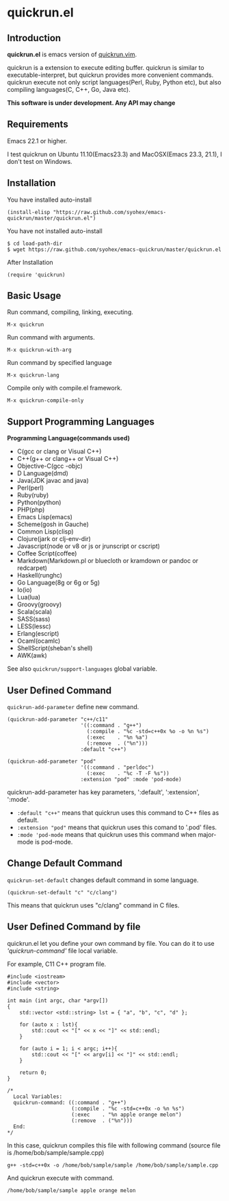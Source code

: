 quickrun.el
==================

Introduction
------------
**quickrun.el** is emacs version of [quickrun.vim](https://github.com/thinca/vim-quickrun).


quickrun is a extension to execute editing buffer.
quickrun is similar to executable-interpret, but quickrun provides more convenient
commands. quickrun execute not only script languages(Perl, Ruby, Python etc), but also
compiling languages(C, C++, Go, Java etc).


**This software is under development. Any API may change**

Requirements
------------
Emacs 22.1 or higher.


I test quickrun on Ubuntu 11.10(Emacs23.3) and MacOSX(Emacs 23.3, 21.1),
I don't test on Windows.


Installation
------------

You have installed auto-install

    (install-elisp "https://raw.github.com/syohex/emacs-quickrun/master/quickrun.el")

You have not installed auto-install

    $ cd load-path-dir
    $ wget https://raw.github.com/syohex/emacs-quickrun/master/quickrun.el

After Installation

    (require 'quickrun)


Basic Usage
-----------

Run command, compiling, linking, executing.

    M-x quickrun

Run command with arguments.

    M-x quickrun-with-arg

Run command by specified language

    M-x quickrun-lang

Compile only with compile.el framework.

    M-x quickrun-compile-only

Support Programming Languages
-----------------------------
**Programming Language(commands used)**

* C(gcc or clang or Visual C++)
* C++(g++ or clang++ or Visual C++)
* Objective-C(gcc -objc)
* D Language(dmd)
* Java(JDK javac and java)
* Perl(perl)
* Ruby(ruby)
* Python(python)
* PHP(php)
* Emacs Lisp(emacs)
* Scheme(gosh in Gauche)
* Common Lisp(clisp)
* Clojure(jark or clj-env-dir)
* Javascript(node or v8 or js or jrunscript or cscript)
* Coffee Script(coffee)
* Markdown(Markdown.pl or bluecloth or kramdown or pandoc or redcarpet)
* Haskell(runghc)
* Go Language(8g or 6g or 5g)
* Io(io)
* Lua(lua)
* Groovy(groovy)
* Scala(scala)
* SASS(sass)
* LESS(lessc)
* Erlang(escript)
* Ocaml(ocamlc)
* ShellScript(sheban's shell)
* AWK(awk)


See also `quickrun/support-languages` global variable.


User Defined Command
--------------------
`quickrun-add-parameter` define new command.

    (quickrun-add-parameter "c++/c11"
                            '((:command . "g++")
                              (:compile . "%c -std=c++0x %o -o %n %s")
                              (:exec    . "%n %a")
                              (:remove  . ("%n")))
                            :default "c++")

    (quickrun-add-parameter "pod"
                            '((:command . "perldoc")
                              (:exec    . "%c -T -F %s"))
                            :extension "pod" :mode 'pod-mode)

quickrun-add-parameter has key parameters, ':default', ':extension', ':mode'.

* `:default "c++"` means that quickrun uses this command to C++ files as default.
* `:extension "pod"` means that quickrun uses this comand to '.pod' files.
* `:mode 'pod-mode` means that quickrun uses this command when major-mode is pod-mode.


Change Default Command
----------------------
`quickrun-set-default` changes default command in some language.

    (quickrun-set-default "c" "c/clang")


This means that quickrun uses "c/clang" command in C files.


User Defined Command by file
----------------------------
quickrun.el let you define your own command by file.
You can do it to use *'quickrun-command'* file local variable.

For example, C11 C++ program file.

    #include <iostream>
    #include <vector>
    #include <string>

    int main (int argc, char *argv[])
    {
        std::vector <std::string> lst = { "a", "b", "c", "d" };

        for (auto x : lst){
            std::cout << "[" << x << "]" << std::endl;
        }

        for (auto i = 1; i < argc; i++){
            std::cout << "[" << argv[i] << "]" << std::endl;
        }

        return 0;
    }

    /*
      Local Variables:
      quickrun-command: ((:command . "g++")
                         (:compile . "%c -std=c++0x -o %n %s")
                         (:exec    . "%n apple orange melon")
                         (:remove  . ("%n")))
      End:
    */

In this case, quickrun compiles this file with following command
(source file is /home/bob/sample/sample.cpp)

    g++ -std=c++0x -o /home/bob/sample/sample /home/bob/sample/sample.cpp

And quickrun execute with command.

    /home/bob/sample/sample apple orange melon
